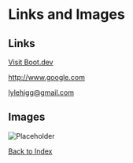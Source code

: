 # Links and Images

## Links

[Visit Boot.dev](https://www.boot.dev?bannerlord=daxin319 "Bannerlord Link") 

<http://www.google.com>

<lylehigg@gmail.com>

## Images

![Placeholder](https://http.cat/images/200.jpg "OK Cat")

[Back to Index](../index.md) 